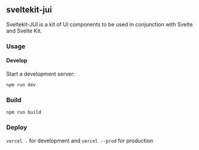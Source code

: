 ## sveltekit-jui

Sveltekit-JUI is a kit of UI components to be used in conjunction with Svelte and Svelte Kit.

### Usage

#### Develop

Start a development server:

`npm run dev`

### Build

`npm run build`

### Deploy

`vercel .` for development and `vercel --prod` for production